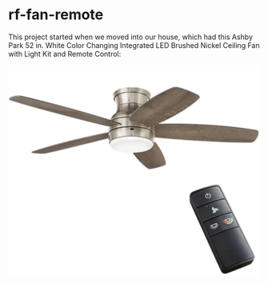 # rf-fan-remote

This project started when we moved into our house, which had this Ashby Park 52 in. White Color Changing Integrated LED Brushed Nickel Ceiling Fan with Light Kit and Remote Control:

![Fan and Remote](fan-remote.png)


